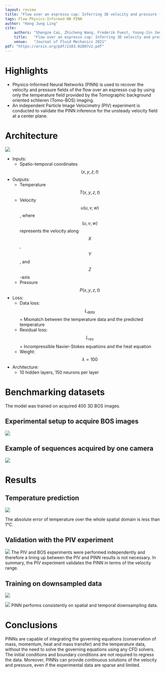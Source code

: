 ```yaml
---
layout: review
title: "Flow over an espresso cup: Inferring 3D velocity and pressure fields from tomographic background oriented schlieren videos via physics-informed neural networks"
tags: Flow Physics-Informed-NN PINN
author: "Hang Jung Ling"
cite:
    authors: "Shengze Cai, Zhicheng Wang, Frederik Fuest, Young-Jin Jeon, Callum Gray, George Em Karniadakis"
    title:   "Flow over an espresso cup: Inferring 3D velocity and pressure fields from tomographic background oriented schlieren videos via physics-informed neural networks"
    venue:   "Journal of Fluid Mechanics 2021"
pdf: "https://arxiv.org/pdf/2103.02807v2.pdf"
---
```



# Highlights

* Physics-Informed Neural Networks (PINN) is used to recover the velocity and pressure fields of the flow over an espresso cup by using only the temperature field provided by the Tomographic background oriented schlieren (Tomo-BOS) imaging.
* An independent Particle Image Velocimetry (PIV) experiment is conducted to validate the PINN inference for the unsteady velocity field at a center plane.


# Architecture
![](/collections/images/PINN_espresso/model_arch.jpg)

* Inputs:
  * Spatio-temporal coordinates $$ (x, y, z, t) $$
* Outputs:
  * Temperature $$ T(x, y, z, t) $$
  * Velocity $$ u(u, v, w) $$, where $$ (u, v, w) $$ represents the velocity along $$ X $$, $$ Y $$, and $$ Z $$-axis
  * Pressure $$ P(x, y, z, t) $$
* Loss:
  * Data loss: $$ L_{data} $$= Mismatch between the temperature data and the predicted temperature
  * Residual loss: $$ L_{res} $$ = Incompressible Navier-Stokes equations and the heat equation
  * Weight: $$ \lambda = 100 $$
* Architecture:
  * 10 hidden layers, 150 neurons per layer


# Benchmarking datasets
The model was trained on acquired 400 3D BOS images.

## Experimental setup to acquire BOS images
![](/collections/images/PINN_espresso/tomo_bos_exp.jpg)

## Example of sequences acquired by one camera
![](/collections/images/PINN_espresso/tomo_bos_seq.jpg)



# Results
## Temperature prediction
![](/collections/images/PINN_espresso/temp_result.jpg)

The absolute error of temperature over the whole spatial domain is less than 1℃.

## Validation with the PIV experiment
![](/collections/images/PINN_espresso/validation.jpg)
The PIV and BOS experiments were performed independently and therefore a lining up between the PIV and PINN results is not necessary.
In summary, the PIV experiment validates the PINN in terms of the velocity range.

## Training on downsampled data
![](/collections/images/PINN_espresso/temporal_downsample.jpg)

![](/collections/images/PINN_espresso/spatial_downsample.jpg)
PINN performs consistently on spatial and temporal downsampling data. 

# Conclusions
PINNs are capable of integrating the governing equations (conservation of mass, momentum, heat and mass transfer) and the temperature data, without the need to solve the governing equations using any CFD solvers. The initial conditions and boundary conditions are not required to regress the data. Moreover, PINNs can provide continuous solutions of the velocity and pressure, even if the experimental data are sparse and limited.





